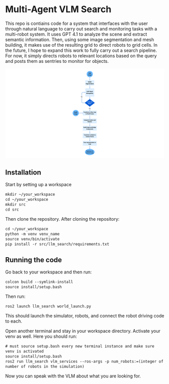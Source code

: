 # Multi-Agent VLM Search

This repo is contiains code for a system that interfaces with the user through natural language to carry out search and monitoring tasks with a multi-robot system. It uses GPT 4.1 to analyze the scene and extract semantic information. Then, using some image segmentation and mesh building, it makes use of the resulting grid to direct robots to grid cells. In the future, I hope to expand this work to fully carry out a search pipeline. For now, it simply directs robots to relevant locations based on the query and posts them as sentries to monitor for objects.

![alt text](https://github.com/Captiosus510/multi-agent_vlm_search/blob/main/res/flowchart.png?raw=true)

## Installation

Start by setting up a workspace
```
mkdir ~/your_workspace
cd ~/your_workspace
mkdir src
cd src
```

Then clone the repository. After cloning the repository:

```
cd ~/your_workspace
python -m venv venv_name
source venv/bin/activate
pip install -r src/llm_search/requirements.txt
```

## Running the code

Go back to your workspace and then run:
```
colcon build --symlink-install
source install/setup.bash
```

Then run:
```
ros2 launch llm_search world_launch.py
```

This should launch the simulator, robots, and connect the robot driving code to each. 

Open another terminal and stay in your workspace directory. Activate your venv as well. Here you should run:

```
# must source setup.bash every new terminal instance and make sure venv is activated
source install/setup.bash 
ros2 run llm_search vlm_services --ros-args -p num_robots:=(integer of number of robots in the simulation)
```

Now you can speak with the VLM about what you are looking for. 

